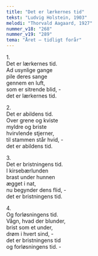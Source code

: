 ```yaml
---
title: "Det er lærkernes tid"
tekst: "Ludvig Holstein, 1903"
melodi: "Thorvald Aagaard, 1927"
nummer_v18: "268"
nummer_v19: "289"
tema: "Året – tidligt forår"
---
```


1\.\
Det er lærkernes tid.\
Ad usynlige gange\
pile deres sange\
gennem en luft,\
som er sitrende blid, -\
det er lærkernes tid.

2\.\
Det er abildens tid.\
Over grene og kviste\
myldre og briste\
hvirvlende stjerner,\
til stammen står hvid, -\
det er abildens tid.

3\.\
Det er bristningens tid.\
I kirsebærlunden\
brast under hunnen\
ægget i nat,\
nu begynder dens flid, -\
det er bristningens tid.

4\.\
Og forløsningens tid.\
Vågn, hvad der blunder,\
brist som et under,\
drøm i hvert sind, -\
det er bristningens tid\
og forløsningens tid. -